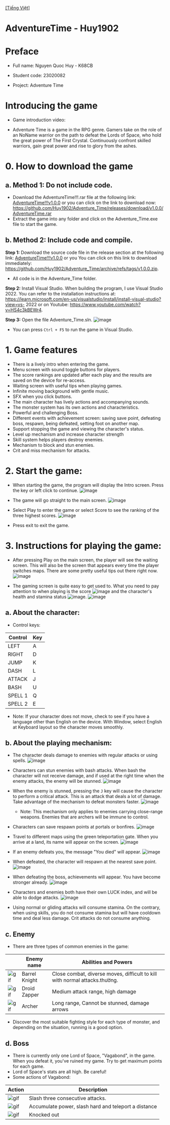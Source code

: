 [[Tiếng Việt]](README.md)

# AdventureTime - Huy1902

# Preface

+ Full name: Nguyen Quoc Huy - K68CB

+ Student code: 23020082

+ Project: Adventure Time

# Introducing the game

- Game introduction video:

- Adventure Time is a game in the RPG genre. Gamers take on the role of an NoName warrior on the path to defeat the Lords of Space, who hold the great power of The First Crystal. Continuously confront skilled warriors, gain great power and rise to glory from the ashes.

# 0. How to download the game

## a. Method 1: Do not include code.

- Download the AdventureTime!!!.rar file at the following link: [AdventureTime!!!v1.0.0](https://github.com/Huy1902/Adventure_Time/releases/tag/v1.0.0) or you can click on the link to download now: https://github.com/Huy1902/Adventure_Time/releases/download/v1.0.0/AdventureTime.rar
- Extract the game into any folder and click on the Adventure_Time.exe file to start the game.

## b. Method 2: Include code and compile.

**Step 1:** Download the source code file in the release section at the following link: [AdventureTime!!!v1.0.0](https://github.com/Huy1902/Adventure_Time/releases/tag/v1.0.0) or you You can click on this link to download immediately: https://github.com/Huy1902/Adventure_Time/archive/refs/tags/v1.0.0.zip.

- All code is in the Adventure_Time folder.

**Step 2:** Install Visual Studio. When building the program, I use Visual Studio 2022. You can refer to the installation instructions at: https://learn.microsoft.com/en-us/visualstudio/install/install-visual-studio?view=vs- 2022 or on Youtube: https://www.youtube.com/watch?v=HS4c3kBEWr4.

**Step 3:** Open the file Adventure_Time.sln. ![image](demo_resources/install.png)
- You can press `Ctrl + F5` to run the game in Visual Studio.

# 1. Game features
- There is a lively intro when entering the game.
- Menu screen with sound toggle buttons for players.
- The score rankings are updated after each play and the results are saved on the device for re-access.
- Waiting screen with useful tips when playing games.
- Infinite moving background with gentle music.
- SFX when you click buttons.
- The main character has lively actions and accompanying sounds.
- The monster system has its own actions and characteristics.
- Powerful and challenging Boss.
- Different events with achievement screen: saving save point, defeating boss, respawn, being defeated, setting foot on another map.
- Support stopping the game and viewing the character's status.
- Level up mechanism and increase character strength
- Skill system helps players destroy enemies.
- Mechanism to block and stun enemies.
- Crit and miss mechanism for attacks.

# 2. Start the game:
- When starting the game, the program will display the Intro screen. Press the key or left click to continue.
![image](demo_resources/intro_demo.png)

- The game will go straight to the main screen.
![image](demo_resources/main_menu.png)

- Select Play to enter the game or select Score to see the ranking of the three highest scores.
![image](demo_resources/standing.png)

- Press exit to exit the game.

# 3. Instructions for playing the game:
- After pressing Play on the main screen, the player will see the waiting screen. This will also be the screen that appears every time the player switches maps. There are some pretty useful tips out there right now.
![image](demo_resources/loading.png)

- The gaming screen is quite easy to get used to. What you need to pay attention to when playing is the score ![image](demo_resources/Score.png) and the character's health and stamina status ![image](demo_resources/HP_STA.png).
![image](demo_resources/playing.png)

## a. About the character:

- Control keys:

| Control | Key |
|--------|----------|
| LEFT | A |
| RIGHT | D |
| JUMP | K |
| DASH | L |
| ATTACK | J |
| BASH | U |
| SPELL 1 | Q |
| SPELL 2 | E |

- Note: If your character does not move, check to see if you have a language other than English on the device. With Window, select English at Keyboard layout so the character moves smoothly.

## b. About the playing mechanism:
- The character deals damage to enemies with regular attacks or using spells.
![image](demo_resources/darkra.png)

- Characters can stun enemies with bash attacks. When bash the character will not receive damage, and if used at the right time when the enemy attacks, the enemy will be stunned.
![image](demo_resources/bash_success.png)

- When the enemy is stunned, pressing the `J` key will cause the character to perform a critical attack. This is an attack that deals a lot of damage. Take advantage of the mechanism to defeat monsters faster.
![image](demo_resources/crit.png)
   + Note: This mechanism only applies to enemies carrying close-range weapons. Enemies that are archers will be immune to control.

- Characters can save respawn points at portals or bonfires.
![image](demo_resources/bonfire.png)

- Travel to different maps using the green teleportation gate. When you arrive at a land, its name will appear on the screen.
![image](demo_resources/portal.png)

- If an enemy defeats you, the message "You died" will appear.
![image](demo_resources/died.png)

- When defeated, the character will respawn at the nearest save point.
![image](demo_resources/revival.png)

- When defeating the boss, achievements will appear. You have become stronger already.
![image](demo_resources/boss_fallen.png)

- Characters and enemies both have their own LUCK index, and will be able to dodge attacks.
![image](demo_resources/miss.png)

- Using normal or gliding attacks will consume stamina. On the contrary, when using skills, you do not consume stamina but will have cooldown time and deal less damage. Crit attacks do not consume anything.

## c. Enemy
- There are three types of common enemies in the game:

|                                         | Enemy name	       |                                 Abilities and Powers                                            |
|-----------------------------------------|--------------------|--------------------------------------------------------------------------------------------------|
| ![gif](demo_resources/Knight.gif) | Barrel Knight	  | Close combat, diverse moves, difficult to kill with normal attacks.thường.                                                                       |
| ![gif](demo_resources/small_droid.gif)  | Droid Zapper	       | Medium attack range, high damage                                              |
| ![gif](demo_resources/archer.gif)  | Archer	   | Long range, Cannot be stunned, damage arrows                                                                 |

- Discover the most suitable fighting style for each type of monster, and depending on the situation, running is a good option.
## d. Boss
- There is currently only one Lord of Space, "Vagabond", in the game. When you defeat it, you've ruined my game. Try to get maximum points for each game.
- Lord of Space's stats are all high. Be careful!
- Some actions of Vagabond:

|  Action  |   Description      |
|---------|------------------------------------------|
| ![gif](demo_resources/boss_attack1.gif)    |     Slash three consecutive attacks.     |
|  ![gif](demo_resources/boss_attack2.gif)   |     Accumulate power, slash hard and teleport a distance   |
| ![gif](demo_resources/boss_die.gif)     |    Knocked out     |



